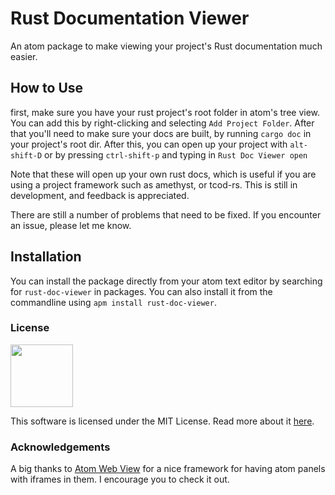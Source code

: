 # Rust Documentation Viewer
An atom package to make viewing your project's Rust documentation much easier.

## How to Use
first, make sure you have your rust project's root folder in atom's tree view. You can add this by right-clicking and selecting `Add Project Folder`. After that you'll need to make sure your docs are built, by running `cargo doc` in your project's root dir. After this, you can open up your project with `alt-shift-D` or by pressing `ctrl-shift-p` and typing in `Rust Doc Viewer open`

Note that these will open up your own rust docs, which is useful if you are using a project framework such as amethyst, or tcod-rs. This is still in development, and feedback is appreciated.

There are still a number of problems that need to be fixed. If you encounter an issue, please let me know.

## Installation

You can install the package directly from your atom text editor by searching for `rust-doc-viewer` in packages. You can also install it from the commandline using `apm install rust-doc-viewer`.

### License 

<img src="https://ag01research.files.wordpress.com/2013/10/20090915152417-1.jpg" width="100">

This software is licensed under the MIT License. Read more about it [here](https://github.com/surrsurus/atom-rust-doc-viewer/blob/master/LICENSE).

### Acknowledgements

A big thanks to [Atom Web View](https://github.com/gabceb/atom-web-view) for a nice framework for having atom panels with iframes in them. I encourage you to check it out.
